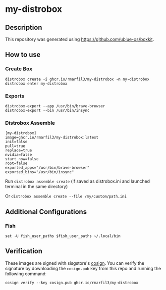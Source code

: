 # my-distrobox

## Description

This repository was generated using https://github.com/ublue-os/boxkit.

## How to use

### Create Box
    distrobox create -i ghcr.io/rmarfil3/my-distrobox -n my-distrobox
    distrobox enter my-distrobox

### Exports
    distrobox-export --app /usr/bin/brave-browser
    distrobox-export --bin /usr/bin/insync

### Distrobox Assemble
    [my-distrobox]
    image=ghcr.io/rmarfil3/my-distrobox:latest
    init=false
    pull=true
    replace=true
    nvidia=false
    start_now=false
    root=false
    exported_apps="/usr/bin/brave-browser"
    exported_bins="/usr/bin/insync"

Run `distrobox assemble create` (if saved as distrobox.ini and launched terminal in the same directory)

Or `distrobox assemble create --file /my/custom/path.ini`

## Additional Configurations

### Fish
    set -U fish_user_paths $fish_user_paths ~/.local/bin

## Verification

These images are signed with sisgstore's [cosign](https://docs.sigstore.dev/cosign/overview/). You can verify the signature by downloading the `cosign.pub` key from this repo and running the following command:

    cosign verify --key cosign.pub ghcr.io/rmarfil3/my-distrobox
